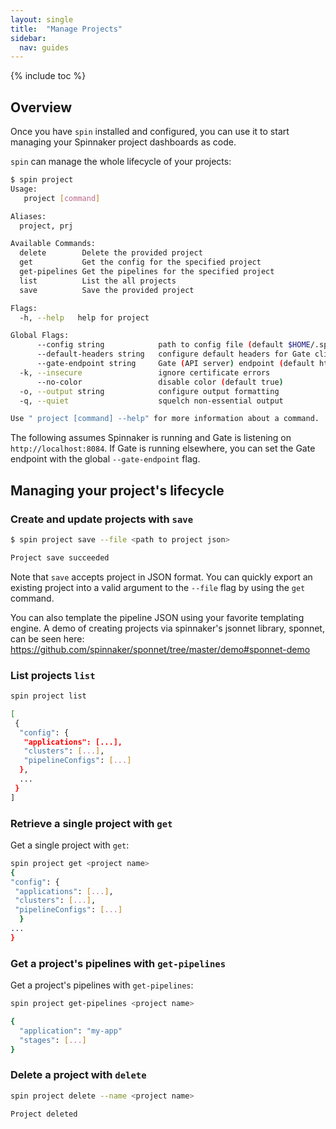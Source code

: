 ```yaml
---
layout: single
title:  "Manage Projects"
sidebar:
  nav: guides
---
```


{% include toc %}

## Overview

Once you have `spin` installed and configured, you can use it to start
managing your Spinnaker project dashboards as code.

`spin` can manage the whole lifecycle of your projects:

```bash
$ spin project
Usage:
   project [command]

Aliases:
  project, prj

Available Commands:
  delete        Delete the provided project
  get           Get the config for the specified project
  get-pipelines Get the pipelines for the specified project
  list          List the all projects
  save          Save the provided project

Flags:
  -h, --help   help for project

Global Flags:
      --config string            path to config file (default $HOME/.spin/config)
      --default-headers string   configure default headers for Gate client as comma separated list (e.g. key1=value1,key2=value2)
      --gate-endpoint string     Gate (API server) endpoint (default http://localhost:8084)
  -k, --insecure                 ignore certificate errors
      --no-color                 disable color (default true)
  -o, --output string            configure output formatting
  -q, --quiet                    squelch non-essential output

Use " project [command] --help" for more information about a command.
```

The following assumes Spinnaker is running and Gate is
listening on `http://localhost:8084`. If Gate is running elsewhere,
you can set the Gate endpoint with the global `--gate-endpoint` flag.

## Managing your project's lifecycle

### Create and update projects with `save`

```bash
$ spin project save --file <path to project json>

Project save succeeded
```

Note that `save` accepts project in JSON format. You can quickly export an
existing project into a valid argument to the `--file` flag by using the `get` command.

You can also template the pipeline JSON using your favorite templating engine.
A demo of creating projects via spinnaker's jsonnet library, sponnet, can be seen here:
https://github.com/spinnaker/sponnet/tree/master/demo#sponnet-demo

### List projects `list`

```bash
spin project list

[
 {
  "config": {
   "applications": [...],
   "clusters": [...],
   "pipelineConfigs": [...]
  },
  ...
 }
]
```

### Retrieve a single project with `get`

Get a single project with `get`:

```bash
spin project get <project name>
{
"config": {
 "applications": [...],
 "clusters": [...],
 "pipelineConfigs": [...]
  }
...
}
```

### Get a project's pipelines with `get-pipelines`

Get a project's pipelines with `get-pipelines`:

```bash
spin project get-pipelines <project name>

{
  "application": "my-app"
  "stages": [...]
}
```

### Delete a project with `delete`

```bash
spin project delete --name <project name>

Project deleted
```
